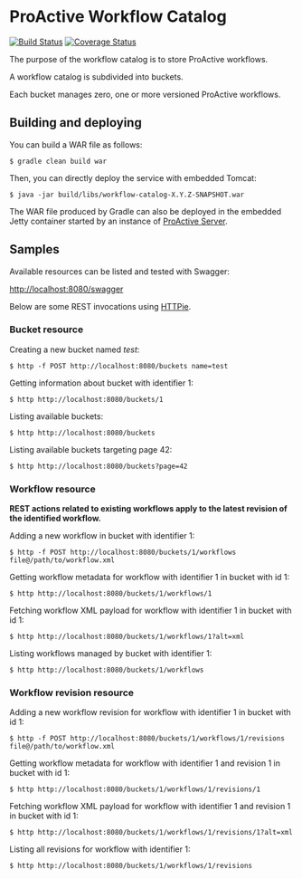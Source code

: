 # ProActive Workflow Catalog

[![Build Status](http://jenkins.activeeon.com/job/workflow-catalog/badge/icon)](http://jenkins.activeeon.com/job/workflow-catalog/)
[![Coverage Status](https://coveralls.io/repos/github/ow2-proactive/workflow-catalog/badge.svg?branch=origin%2Fmaster)](https://coveralls.io/github/ow2-proactive/workflow-catalog?branch=origin%2Fmaster)

The purpose of the workflow catalog is to store ProActive workflows.

A workflow catalog is subdivided into buckets. 

Each bucket manages zero, one or more versioned ProActive workflows.

## Building and deploying

You can build a WAR file as follows:

```
$ gradle clean build war
```

Then, you can directly deploy the service with embedded Tomcat:

```
$ java -jar build/libs/workflow-catalog-X.Y.Z-SNAPSHOT.war
```

The WAR file produced by Gradle can also be deployed in the embedded Jetty container started by an instance of [ProActive Server](https://github.com/ow2-proactive/scheduling).

## Samples

Available resources can be listed and tested with Swagger:

[http://localhost:8080/swagger](http://localhost:8080/swagger)

Below are some REST invocations using [HTTPie](https://github.com/jkbrzt/httpie).

### Bucket resource

Creating a new bucket named _test_:
```
$ http -f POST http://localhost:8080/buckets name=test
```

Getting information about bucket with identifier 1:
```
$ http http://localhost:8080/buckets/1
```

Listing available buckets:
```
$ http http://localhost:8080/buckets
```

Listing available buckets targeting page 42:

```
$ http http://localhost:8080/buckets?page=42
```

### Workflow resource

**REST actions related to existing workflows apply to the latest revision of the identified workflow.**

Adding a new workflow in bucket with identifier 1:
```
$ http -f POST http://localhost:8080/buckets/1/workflows file@/path/to/workflow.xml
```

Getting workflow metadata for workflow with identifier 1 in bucket with id 1:
```
$ http http://localhost:8080/buckets/1/workflows/1
```

Fetching workflow XML payload for workflow with identifier 1 in bucket with id 1:
```
$ http http://localhost:8080/buckets/1/workflows/1?alt=xml
```

Listing workflows managed by bucket with identifier 1:
```
$ http http://localhost:8080/buckets/1/workflows
```

### Workflow revision resource

Adding a new workflow revision for workflow with identifier 1 in bucket with id 1:
```
$ http -f POST http://localhost:8080/buckets/1/workflows/1/revisions file@/path/to/workflow.xml
```

Getting workflow metadata for workflow with identifier 1 and revision 1 in bucket with id 1:
```
$ http http://localhost:8080/buckets/1/workflows/1/revisions/1
```

Fetching workflow XML payload for workflow with identifier 1 and revision 1 in bucket with id 1:
```
$ http http://localhost:8080/buckets/1/workflows/1/revisions/1?alt=xml
```

Listing all revisions for workflow with identifier 1:
```
$ http http://localhost:8080/buckets/1/workflows/1/revisions
```
